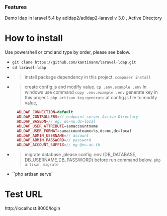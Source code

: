 ### Features
Demo ldap in laravel 5.4 by adldap2/adldap2-laravel v 3.0 , Active Directory 
# How to install
Use powershell or cmd and type by order, please see below.
- `git clone https://github.com/kantinanm/laravel-ldap.git`
- `cd laravel-ldap`
- > install package dependency in this project.
    `composer install`
- > create config.js and modify value.
  `cp .env.example .env` 
  > In windows use command `copy .env.example .env` 
  > generate key in this project.
    `php artisan key:generate`
  > at config.js file to modify value, 
  ```php
    ADLDAP_CONNECTION=default
    ADLDAP_CONTROLLERS=// endpoint server Active Directory 
    ADLDAP_BASEDN=// eg. dc=nu,dc=local
    ADLDAP_USER_ATTRIBUTE=samaccountname
    ADLDAP_USER_FORMAT=samaccountname=%s,dc=nu,dc=local
    ADLDAP_ADMIN_USERNAME=// account
    ADLDAP_ADMIN_PASSWORD=// password
    ADLDAP_ACCOUNT_SUFFIX=// eg @nu.ac.th
  ``` 
- > migrate database ,please config .env (DB_DATABASE, DB_USERNAME,DB_PASSWORD) before run command below.
    `php artisan migrate`
- ``php artisan serve`


# Test URL
http://localhost:8000/login


